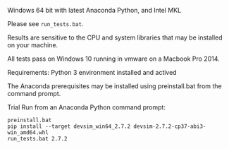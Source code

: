 Windows 64 bit with latest Anaconda Python, and Intel MKL

Please see ``run_tests.bat``.

Results are sensitive to the CPU and system libraries that may be installed on your machine.

All tests pass on Windows 10 running in vmware on a Macbook Pro 2014.

Requirements:
Python 3 environment installed and actived

The Anaconda prerequisites may be installed using preinstall.bat from the command prompt.

Trial Run from an Anaconda Python command prompt:
```
preinstall.bat
pip install --target devsim_win64_2.7.2 devsim-2.7.2-cp37-abi3-win_amd64.whl
run_tests.bat 2.7.2
```


